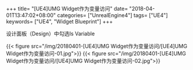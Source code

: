 +++
title= "[UE4]UMG Widget作为变量访问"
date= "2018-04-01T13:47:02+08:00"
categories= ["UnrealEngine4"]
tags= ["UE4"]
keywords= ["UE4", "Widget Blueprint"]
+++

设计面板（Design）中勾选Is Variable

{{< figure src="/img/20180401-[UE4]UMG Widget作为变量访问/[UE4]UMG Widget作为变量访问-01.jpg">}}
{{< figure src="/img/20180401-[UE4]UMG Widget作为变量访问/[UE4]UMG Widget作为变量访问-02.jpg">}}
